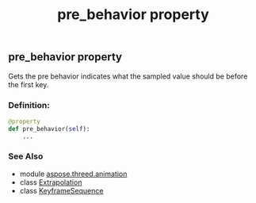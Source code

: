 ﻿---
title: pre_behavior property
second_title: Aspose.3D for Python via .NET API References
description: 
type: docs
weight: 130
url: /python-net/aspose.threed.animation/keyframesequence/pre_behavior/
is_root: false
---

## pre_behavior property


Gets the pre behavior indicates what the sampled value should be before the first key.
### Definition:
```python
@property
def pre_behavior(self):
    ...
```

### See Also
* module [aspose.threed.animation](../../)
* class [Extrapolation](/3d/python-net/aspose.threed.animation/extrapolation)
* class [KeyframeSequence](/3d/python-net/aspose.threed.animation/keyframesequence)
